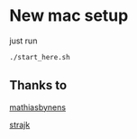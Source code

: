 # New mac setup

just run

```bash
./start_here.sh
```

## Thanks to

[mathiasbynens](https://github.com/mathiasbynens/dotfiles/)

[strajk](https://github.com/Strajk/setup/)
